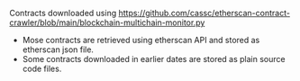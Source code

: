 Contracts downloaded using https://github.com/cassc/etherscan-contract-crawler/blob/main/blockchain-multichain-monitor.py

- Mose contracts are retrieved using etherscan API and stored as etherscan json file.
- Some contracts downloaded in earlier dates are stored as plain source code files.
